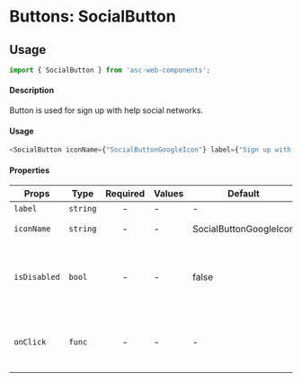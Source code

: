 # Buttons: SocialButton

## Usage

```js
import { SocialButton } from 'asc-web-components';

```

#### Description

Button is used for sign up with help social networks.   

#### Usage

```js
<SocialButton iconName={"SocialButtonGoogleIcon"} label={"Sign up with Google"}/>
```

#### Properties

| Props              | Type     | Required | Values                      | Default   | Description                                                                                                                                      |
| ------------------ | -------- | :------: | --------------------------- | --------- | ------------------------------------------------------------------------------------------------------------------------------------------------ |
| `label`             | `string`  |    -     | -             | -     | Button text                     |
| `iconName`          | `string`   |    -     | -                           | SocialButtonGoogleIcon         | Icon of button                                  |
| `isDisabled`         | `bool`   |    -     | -                           | false         | Tells when the button should present a disabled state                                  |
| `onClick`          | `func`   |    -    | -                           | -         | What the button will trigger when clicked                                              |


